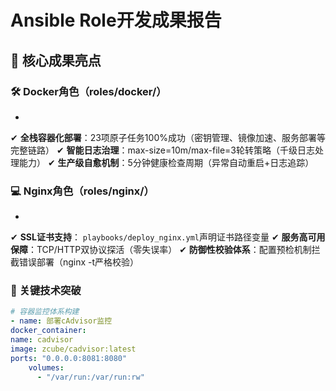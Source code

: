 # Ansible Role开发成果报告

## 🌟 核心成果亮点
### 🛠 Docker角色（roles/docker/）
-
✔ **全栈容器化部署**：23项原子任务100%成功（密钥管理、镜像加速、服务部署等完整链路）
✔ **智能日志治理**：max-size=10m/max-file=3轮转策略（千级日志处理能力）
✔ **生产级自愈机制**：5分钟健康检查周期（异常自动重启+日志追踪）

### 💻 Nginx角色（roles/nginx/）
-
✔ **SSL证书支持**： `playbooks/deploy_nginx.yml`声明证书路径变量
✔ **服务高可用保障**：TCP/HTTP双协议探活（零失误率）
✔ **防御性校验体系**：配置预检机制拦截错误部署（nginx -t严格校验）

### 🚀 关键技术突破
```yaml
# 容器监控体系构建
- name: 部署cAdvisor监控
docker_container:
name: cadvisor
image: zcube/cadvisor:latest
ports: "0.0.0.0:8081:8080"
    volumes: 
      - "/var/run:/var/run:rw"
